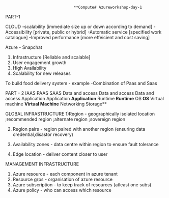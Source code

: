 
                                  **Compute# Azureworkshop-day-1
PART-1

CLOUD
-scalability [immediate size up or down according to demand]
-Accessibility [private, public or hybrid]
-Automatic service [specified work catalogue]
-Improved performance [more effeicient and cost saving]

Azure - Snapchat
1) Infrastructure [Reliable and scalable]
2) User engagement growth
3) High Availability
4) Scalability for new releases

To build food delivery system - example
-Combination of Paas and Saas

PART - 2
IAAS                                    PAAS                             SAAS
Data and access                    Data and access                  Data and access
Application                        Application                      **Application**
Runtime                                            **Runtime**
OS                                                 **OS**
Virtual machine                                    **Virtual Machine**
                                  Networking
                                  Storage**

GLOBAL INFRASTRUCTURE
1)Region - geographically isolated location
;recommended region
;alternate region
;sovereign region

2) Region pairs - region paired with another region
                  (ensuring data credential,disastor recovery)

3) Availability zones - data centre within region to ensure fault tolerance
4)  Edge location - deliver content closer to user

MANAGEMENT INFRASTRUCTURE
1) Azure resource - each component in azure tenant
2) Resource grps - organisation of azure resource
3) Azure subscription - to keep track of resources (atleast one subs)
4) Azure policy - who can access which resource
